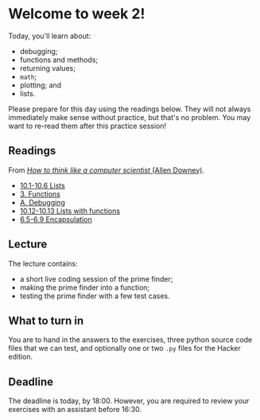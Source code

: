 # Welcome to week 2!

Today, you'll learn about:

* debugging;
* functions and methods;
* returning values;
* `math`;
* plotting; and
* lists.

Please prepare for this day using the readings below. They will not always 
immediately make sense without practice, but that's no problem. You may want 
to re-read them after this practice session!

## Readings

From [*How to think like a computer scientist* (Allen Downey)](http://www.greenteapress.com/thinkpython/html/index.html).

* [10.1-10.6 Lists](http://www.greenteapress.com/thinkpython/html/thinkpython011.html)
* [3. Functions](http://www.greenteapress.com/thinkpython/html/thinkpython004.html)
* [A. Debugging](http://www.greenteapress.com/thinkpython/html/thinkpython021.html)
* [10.12-10.13 Lists with functions](http://www.greenteapress.com/thinkpython/html/thinkpython011.html)
* [6.5-6.9 Encapsulation](http://www.greenteapress.com/thinkpython/thinkCSpy/html/chap06.html)

## Lecture

The lecture contains:

* a short live coding session of the prime finder;
* making the prime finder into a function;
* testing the prime finder with a few test cases.

## What to turn in

You are to hand in the answers to the exercises, three python source code 
files that we can test, and optionally one or two `.py` files for the Hacker 
edition.

## Deadline

The deadline is today, by 18:00. However, you are required to review your 
exercises with an assistant before 16:30. 
